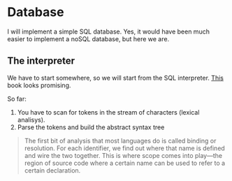 # Database

I will implement a simple SQL database.
Yes, it would have been much easier to implement a noSQL database, but here we are.

## The interpreter

We have to start somewhere, so we will start from the SQL interpreter.
[This](https://craftinginterpreters.com/) book looks promising.

So far:

1. You have to scan for tokens in the stream of characters (lexical analisys).
2. Parse the tokens and build the abstract syntax tree

> The first bit of analysis that most languages do is called binding or resolution. For each identifier, we find out where that name is defined and wire the two together. This is where scope comes into play—the region of source code where a certain name can be used to refer to a certain declaration.
